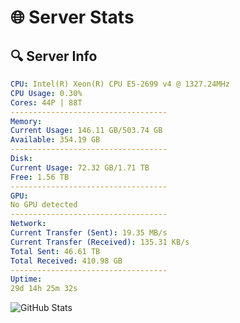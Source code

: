 # 🌐 Server Stats
## 🔍 Server Info
```yaml
CPU: Intel(R) Xeon(R) CPU E5-2699 v4 @ 1327.24MHz
CPU Usage: 0.30%
Cores: 44P | 88T
-----------------------------------
Memory:
Current Usage: 146.11 GB/503.74 GB
Available: 354.19 GB
-----------------------------------
Disk:
Current Usage: 72.32 GB/1.71 TB
Free: 1.56 TB
-----------------------------------
GPU:
No GPU detected
-----------------------------------
Network:
Current Transfer (Sent): 19.35 MB/s
Current Transfer (Received): 135.31 KB/s
Total Sent: 46.61 TB
Total Received: 410.98 GB
-----------------------------------
Uptime:
29d 14h 25m 32s
```
![GitHub Stats](https://img.shields.io/badge/Updated-2025-04-06_11:48:21-blue)
